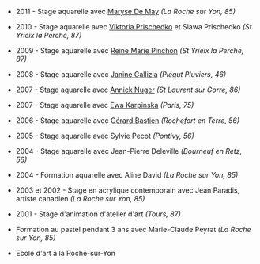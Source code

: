 
* 2011 - Stage aquarelle avec [Maryse De May](http://marysedemay.com) *(La Roche sur Yon, 85)*
* 2010 - Stage aquarelle avec [Viktoria Prischedko](http://www.prischedko.de) et Slawa Prischedko *(St Yrieix la Perche, 87)*
* 2009 - Stage aquarelle avec [Reine Marie Pinchon](http://www.pinchon-aquarelles.com) *(St Yrieix la Perche, 87)*
* 2008 - Stage aquarelle avec [Janine Gallizia](http://www.gallizia.be) *(Piégut Pluviers, 46)*
* 2007 - Stage aquarelle avec [Annick Nuger](http://www.annicknuger-aquarelle.net) *(St Laurent sur Gorre, 86)*
* 2007 - Stage aquarelle avec [Ewa Karpinska](http://www.ewa-karpinska.com) *(Paris, 75)*
* 2006 - Stage aquarelle avec [Gérard Bastien](http://www.gerard-bastien.com) *(Rochefort en Terre, 56)*
* 2005 - Stage aquarelle avec Sylvie Pecot *(Pontivy, 56)*
* 2004 - Stage aquarelle avec Jean-Pierre Deleville *(Bourneuf en Retz, 56)*
* 2004 - Formation aquarelle avec Aline David *(La Roche sur Yon, 85)*
* 2003 et 2002 - Stage en acrylique contemporain avec Jean Paradis, artiste canadien *(La Roche sur Yon, 85)*
* 2001 - Stage d'animation d'atelier d'art *(Tours, 87)*


* Formation au pastel pendant 3 ans avec Marie-Claude Peyrat *(La Roche sur Yon, 85)*
* Ecole d'art à la Roche-sur-Yon
